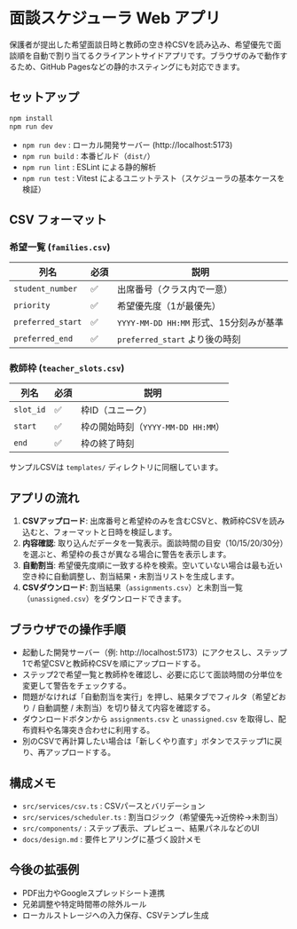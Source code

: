 # 面談スケジューラ Web アプリ

保護者が提出した希望面談日時と教師の空き枠CSVを読み込み、希望優先で面談順を自動で割り当てるクライアントサイドアプリです。ブラウザのみで動作するため、GitHub Pagesなどの静的ホスティングにも対応できます。

## セットアップ

```bash
npm install
npm run dev
```

- `npm run dev` : ローカル開発サーバー (http://localhost:5173)
- `npm run build` : 本番ビルド（`dist/`）
- `npm run lint` : ESLint による静的解析
- `npm run test` : Vitest によるユニットテスト（スケジューラの基本ケースを検証）

## CSV フォーマット

### 希望一覧 (`families.csv`)
| 列名 | 必須 | 説明 |
|------|------|------|
| `student_number` | ✅ | 出席番号（クラス内で一意） |
| `priority` | ✅ | 希望優先度（1が最優先） |
| `preferred_start` | ✅ | `YYYY-MM-DD HH:MM` 形式、15分刻みが基準 |
| `preferred_end` | ✅ | `preferred_start` より後の時刻 |

### 教師枠 (`teacher_slots.csv`)
| 列名 | 必須 | 説明 |
|------|------|------|
| `slot_id` | ✅ | 枠ID（ユニーク） |
| `start` | ✅ | 枠の開始時刻（`YYYY-MM-DD HH:MM`） |
| `end` | ✅ | 枠の終了時刻 |

サンプルCSVは `templates/` ディレクトリに同梱しています。

## アプリの流れ

1. **CSVアップロード**: 出席番号と希望枠のみを含むCSVと、教師枠CSVを読み込むと、フォーマットと日時を検証します。
2. **内容確認**: 取り込んだデータを一覧表示。面談時間の目安（10/15/20/30分）を選ぶと、希望枠の長さが異なる場合に警告を表示します。
3. **自動割当**: 希望優先度順に一致する枠を検索。空いていない場合は最も近い空き枠に自動調整し、割当結果・未割当リストを生成します。
4. **CSVダウンロード**: 割当結果（`assignments.csv`）と未割当一覧（`unassigned.csv`）をダウンロードできます。

## ブラウザでの操作手順

- 起動した開発サーバー（例: http://localhost:5173）にアクセスし、ステップ1で希望CSVと教師枠CSVを順にアップロードする。
- ステップ2で希望一覧と教師枠を確認し、必要に応じて面談時間の分単位を変更して警告をチェックする。
- 問題がなければ「自動割当を実行」を押し、結果タブでフィルタ（希望どおり / 自動調整 / 未割当）を切り替えて内容を確認する。
- ダウンロードボタンから `assignments.csv` と `unassigned.csv` を取得し、配布資料や名簿突き合わせに利用する。
- 別のCSVで再計算したい場合は「新しくやり直す」ボタンでステップ1に戻り、再アップロードする。

## 構成メモ

- `src/services/csv.ts` : CSVパースとバリデーション
- `src/services/scheduler.ts` : 割当ロジック（希望優先→近傍枠→未割当）
- `src/components/` : ステップ表示、プレビュー、結果パネルなどのUI
- `docs/design.md` : 要件ヒアリングに基づく設計メモ

## 今後の拡張例

- PDF出力やGoogleスプレッドシート連携
- 兄弟調整や特定時間帯の除外ルール
- ローカルストレージへの入力保存、CSVテンプレ生成
